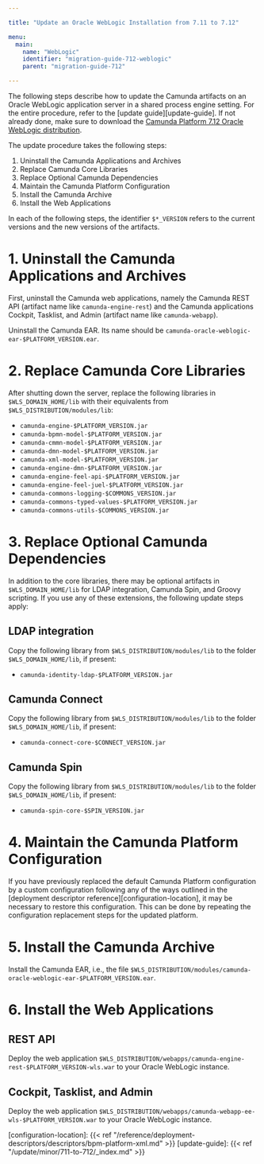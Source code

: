 ```yaml
---

title: "Update an Oracle WebLogic Installation from 7.11 to 7.12"

menu:
  main:
    name: "WebLogic"
    identifier: "migration-guide-712-weblogic"
    parent: "migration-guide-712"

---
```


The following steps describe how to update the Camunda artifacts on an Oracle WebLogic application server in a shared process engine setting. For the entire procedure, refer to the [update guide][update-guide]. If not already done, make sure to download the [Camunda Platform 7.12 Oracle WebLogic distribution](https://app.camunda.com/nexus/service/rest/repository/browse/camunda-bpm-ee/org/camunda/bpm/weblogic/camunda-bpm-weblogic/7.12.0-ee/).

The update procedure takes the following steps:

1. Uninstall the Camunda Applications and Archives
2. Replace Camunda Core Libraries
3. Replace Optional Camunda Dependencies
4. Maintain the Camunda Platform Configuration
5. Install the Camunda Archive
6. Install the Web Applications

In each of the following steps, the identifier `$*_VERSION` refers to the current versions and the new versions of the artifacts.

# 1. Uninstall the Camunda Applications and Archives

First, uninstall the Camunda web applications, namely the Camunda REST API (artifact name like `camunda-engine-rest`) and the Camunda applications Cockpit, Tasklist, and Admin (artifact name like `camunda-webapp`).

Uninstall the Camunda EAR. Its name should be `camunda-oracle-weblogic-ear-$PLATFORM_VERSION.ear`.

# 2. Replace Camunda Core Libraries

After shutting down the server, replace the following libraries in `$WLS_DOMAIN_HOME/lib` with their equivalents from `$WLS_DISTRIBUTION/modules/lib`:

* `camunda-engine-$PLATFORM_VERSION.jar`
* `camunda-bpmn-model-$PLATFORM_VERSION.jar`
* `camunda-cmmn-model-$PLATFORM_VERSION.jar`
* `camunda-dmn-model-$PLATFORM_VERSION.jar`
* `camunda-xml-model-$PLATFORM_VERSION.jar`
* `camunda-engine-dmn-$PLATFORM_VERSION.jar`
* `camunda-engine-feel-api-$PLATFORM_VERSION.jar`
* `camunda-engine-feel-juel-$PLATFORM_VERSION.jar`
* `camunda-commons-logging-$COMMONS_VERSION.jar`
* `camunda-commons-typed-values-$PLATFORM_VERSION.jar`
* `camunda-commons-utils-$COMMONS_VERSION.jar`

# 3. Replace Optional Camunda Dependencies

In addition to the core libraries, there may be optional artifacts in `$WLS_DOMAIN_HOME/lib` for LDAP integration, Camunda Spin, and Groovy scripting. If you use any of these extensions, the following update steps apply:

## LDAP integration

Copy the following library from `$WLS_DISTRIBUTION/modules/lib` to the folder `$WLS_DOMAIN_HOME/lib`, if present:

* `camunda-identity-ldap-$PLATFORM_VERSION.jar`

## Camunda Connect

Copy the following library from `$WLS_DISTRIBUTION/modules/lib` to the folder `$WLS_DOMAIN_HOME/lib`, if present:

* `camunda-connect-core-$CONNECT_VERSION.jar`

## Camunda Spin

Copy the following library from `$WLS_DISTRIBUTION/modules/lib` to the folder `$WLS_DOMAIN_HOME/lib`, if present:

* `camunda-spin-core-$SPIN_VERSION.jar`


# 4. Maintain the Camunda Platform Configuration

If you have previously replaced the default Camunda Platform configuration by a custom configuration following any of the ways outlined in the [deployment descriptor reference][configuration-location], it may be necessary to restore this configuration. This can be done by repeating the configuration replacement steps for the updated platform.

# 5. Install the Camunda Archive

Install the Camunda EAR, i.e., the file `$WLS_DISTRIBUTION/modules/camunda-oracle-weblogic-ear-$PLATFORM_VERSION.ear`.

# 6. Install the Web Applications

## REST API

Deploy the web application `$WLS_DISTRIBUTION/webapps/camunda-engine-rest-$PLATFORM_VERSION-wls.war` to your Oracle WebLogic instance.

## Cockpit, Tasklist, and Admin

Deploy the web application `$WLS_DISTRIBUTION/webapps/camunda-webapp-ee-wls-$PLATFORM_VERSION.war` to your Oracle WebLogic instance.

[configuration-location]: {{< ref "/reference/deployment-descriptors/descriptors/bpm-platform-xml.md" >}}
[update-guide]: {{< ref "/update/minor/711-to-712/_index.md" >}}
